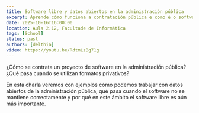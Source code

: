 ```yaml
---
title: Software libre y datos abiertos en la administración pública
excerpt: Aprende cómo funciona a contratación pública e como é o software da administración
date: 2025-10-16T16:00:00
location: Aula 2.12, Facultade de Informática
tags: [School]
status: past
authors: [delthia]
video: https://youtu.be/RdtmLzBg71g
---
```


¿Cómo se contrata un proyecto de software en la administración pública?¿Qué pasa cuando se utilizan formatos privativos?

En esta charla veremos con ejemplos cómo podemos trabajar con datos abiertos de la administración pública, qué pasa cuando el software no se mantiene correctamente y por qué en este ámbito el software libre es aún más importante.
